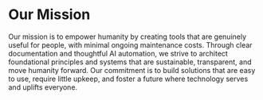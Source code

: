 # Our Mission

Our mission is to empower humanity by creating tools that are genuinely useful for people, with minimal ongoing maintenance costs. Through clear documentation and thoughtful AI automation, we strive to architect foundational principles and systems that are sustainable, transparent, and move humanity forward. Our commitment is to build solutions that are easy to use, require little upkeep, and foster a future where technology serves and uplifts everyone.